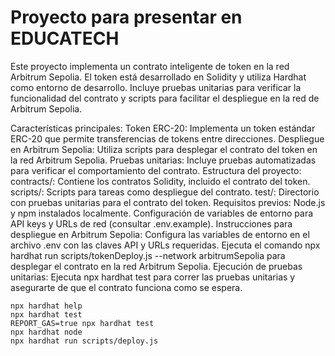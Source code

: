 # Proyecto para presentar en EDUCATECH

Este proyecto implementa un contrato inteligente de token en la red Arbitrum Sepolia. El token está desarrollado en Solidity y utiliza Hardhat como entorno de desarrollo. Incluye pruebas unitarias para verificar la funcionalidad del contrato y scripts para facilitar el despliegue en la red de Arbitrum Sepolia.

Características principales:
Token ERC-20: Implementa un token estándar ERC-20 que permite transferencias de tokens entre direcciones.
Despliegue en Arbitrum Sepolia: Utiliza scripts para desplegar el contrato del token en la red Arbitrum Sepolia.
Pruebas unitarias: Incluye pruebas automatizadas para verificar el comportamiento del contrato.
Estructura del proyecto:
contracts/: Contiene los contratos Solidity, incluido el contrato del token.
scripts/: Scripts para tareas como despliegue del contrato.
test/: Directorio con pruebas unitarias para el contrato del token.
Requisitos previos:
Node.js y npm instalados localmente.
Configuración de variables de entorno para API keys y URLs de red (consultar .env.example).
Instrucciones para despliegue en Arbitrum Sepolia:
Configura las variables de entorno en el archivo .env con las claves API y URLs requeridas.
Ejecuta el comando npx hardhat run scripts/tokenDeploy.js --network arbitrumSepolia para desplegar el contrato en la red Arbitrum Sepolia.
Ejecución de pruebas unitarias:
Ejecuta npx hardhat test para correr las pruebas unitarias y asegurarte de que el contrato funciona como se espera.

```shell
npx hardhat help
npx hardhat test
REPORT_GAS=true npx hardhat test
npx hardhat node
npx hardhat run scripts/deploy.js
```
